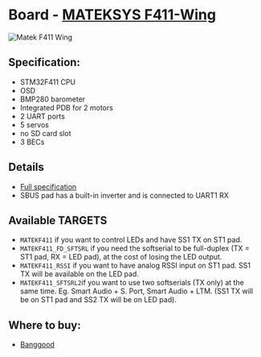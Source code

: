 # Board - [MATEKSYS F411-Wing](https://inavflight.com/shop/p/MATEKF411WING)

![Matek F411 Wing](https://quadmeup.com/wp-content/uploads/2018/12/DSC_0004.jpg)

## Specification:

* STM32F411 CPU
* OSD
* BMP280 barometer
* Integrated PDB for 2 motors
* 2 UART ports
* 5 servos
* no SD card slot
* 3 BECs

## Details

* [Full specification](http://www.mateksys.com/?portfolio=f411-wing)
* SBUS pad has a built-in inverter and is connected to UART1 RX

## Available TARGETS

* `MATEKF411` if you want to control LEDs and have SS1 TX on ST1 pad.
* `MATEKF411_FD_SFTSRL` if you need the softserial to be full-duplex (TX = ST1 pad, RX = LED pad), at the cost of losing the LED output.
* `MATEKF411_RSSI` if you want to have analog RSSI input on ST1 pad. SS1 TX will be available on the LED pad.
* `MATEKF411_SFTSRL2`if you want to use two softserials (TX only) at the same time. Eg. Smart Audio + S. Port,  Smart Audio + LTM. (SS1 TX will be on ST1 pad and SS2 TX will be on LED pad).

## Where to buy:

* [Banggood](https://inavflight.com/shop/p/MATEKF411WING)

